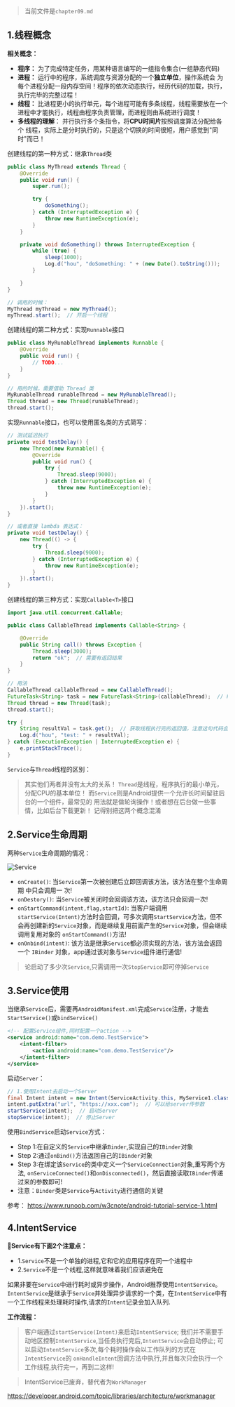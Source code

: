 > 当前文件是`chapter09.md`

## 1.线程概念

**相关概念：**

- **程序：** 为了完成特定任务，用某种语言编写的一组指令集合(一组静态代码)
- **进程：** 运行中的程序，系统调度与资源分配的一个**独立单位**，操作系统会 为每个进程分配一段内存空间！程序的依次动态执行，经历代码的加载，执行， 执行完毕的完整过程！
- **线程：** 比进程更小的执行单元，每个进程可能有多条线程，线程需要放在一个 进程中才能执行，线程由程序负责管理，而进程则由系统进行调度！
- **多线程的理解**： 并行执行多个条指令，将**CPU时间片**按照调度算法分配给各个 线程，实际上是分时执行的，只是这个切换的时间很短，用户感觉到"同时"而已！


创建线程的第一种方式：继承`Thread`类
```java
public class MyThread extends Thread {
    @Override
    public void run() {
        super.run();

        try {
            doSomething();
        } catch (InterruptedException e) {
            throw new RuntimeException(e);
        }
    }

    private void doSomething() throws InterruptedException {
        while (true) {
            sleep(1000);
            Log.d("hou", "doSomething: " + (new Date().toString()));
        }

    }
}

// 调用的时候：
MyThread myThread = new MyThread();
myThread.start();  // 开启一个线程
```

创建线程的第二种方式：实现`Runnable`接口
```java
public class MyRunableThread implements Runnable {
    @Override
    public void run() {
        // TODO...
    }
}

// 用的时候，需要借助 Thread 类
MyRunableThread runableThread = new MyRunableThread();
Thread thread = new Thread(runableThread);
thread.start();
```

实现`Runnable`接口，也可以使用匿名类的方式简写：
```java
// 测试延迟执行
private void testDelay() {
    new Thread(new Runnable() {
        @Override
        public void run() {
            try {
                Thread.sleep(9000);
            } catch (InterruptedException e) {
                throw new RuntimeException(e);
            }
        }
    }).start();
}

// 或者直接 lambda 表达式：
private void testDelay() {
    new Thread(() -> {
        try {
            Thread.sleep(9000);
        } catch (InterruptedException e) {
            throw new RuntimeException(e);
        }
    }).start();
}
```

创建线程的第三种方式：实现`Callable<T>`接口
```java
import java.util.concurrent.Callable;

public class CallableThread implements Callable<String> {

    @Override
    public String call() throws Exception {
        Thread.sleep(3000);
        return "ok";  // 需要有返回结果
    }
}

// 用法
CallableThread callableThread = new CallableThread();
FutureTask<String> task = new FutureTask<String>(callableThread);  // FutureTask为了获取线程返回值
Thread thread = new Thread(task);
thread.start();

try {
    String resultVal = task.get();  // 获取线程执行完的返回值，注意这句代码会阻塞当前线程
    Log.d("hou", "test: " + resultVal);
} catch (ExecutionException | InterruptedException e) {
    e.printStackTrace();
}
```

`Service`与`Thread`线程的区别：

> 其实他们两者并没有太大的关系！ `Thread`是线程，程序执行的最小单元，分配CPU的基本单位！ 而`Service`则是Android提供一个允许长时间留驻后台的一个组件，最常见的 用法就是做轮询操作！或者想在后台做一些事情，比如后台下载更新！ 记得别把这两个概念混淆

## 2.Service生命周期

两种`Service`生命周期的情况：

![Service](./image/0039.jpg)

- `onCreate()`: 当`Service`第一次被创建后立即回调该方法，该方法在整个生命周期 中只会调用一 次!
- `onDestory()`: 当`Service`被关闭时会回调该方法，该方法只会回调一次!
- `onStartCommand(intent,flag,startId)`: 当客户端调用`startService(Intent)`方法时会回调，可多次调用`StartService`方法，但不会再创建新的`Service`对象，而是继续复用前面产生的`Service`对象，但会继续调用复用对象的 `onStartCommand()`方法!
- `onOnbind(intent)`: 该方法是继承`Service`都必须实现的方法，该方法会返回一个 `IBinder` 对象，app通过该对象与`Service`组件进行通信!

> 论启动了多少次`Service`,只需调用一次`StopService`即可停掉`Service`

## 3.Service使用

当继承`Service`后，需要再`AndroidManifest.xml`完成`Service`注册，才能去`StartService()`或`bindService()`
```xml
<!-- 配置Service组件,同时配置一个action -->  
<service android:name="com.demo.TestService">  
    <intent-filter>  
        <action android:name="com.demo.TestService"/>  
    </intent-filter>  
</service>
```

启动`Server`：
```java
// 1.使用Intent去启动一个Server
final Intent intent = new Intent(ServiceActivity.this, MyService1.class);
intent.putExtra("url", "https://xxx.com");  // 可以给server传参数
startService(intent);  // 启动Server
stopService(intent);  // 停止Server
```

使用`BindService`启动`Service`方式：
- Step 1:在自定义的`Service`中继承`Binder`,实现自己的`IBinder`对象
- Step 2:通过`onBind()`方法返回自己的`IBinder`对象
- Step 3:在绑定该`Service`的类中定义一个`ServiceConnection`对象,重写两个方法, `onServiceConnected()`和`onDisconnected()`，然后直接读取`IBinder`传递过来的参数即可!
- 注意：`Binder`类是`Service`与`Activity`进行通信的关键


参考： https://www.runoob.com/w3cnote/android-tutorial-service-1.html

## 4.IntentService

**📢Service有下面2个注意点：**
- 1.`Service`不是一个单独的进程,它和它的应用程序在同一个进程中
- 2.`Service`不是一个线程,这样就意味着我们应该避免在

如果非要在`Service`中进行耗时或异步操作，Android推荐使用`IntentService`。 `IntentService`是继承于`Service`并处理异步请求的一个类，在`IntentService`中有 一个工作线程来处理耗时操作,请求的`Intent`记录会加入队列.

**工作流程：**

> 客户端通过`startService(Intent)`来启动`IntentService`; 我们并不需要手动地区控制`IntentService`,当任务执行完后,`IntentService`会自动停止; 可以启动`IntentService`多次,每个耗时操作会以工作队列的方式在`IntentService`的 `onHandleIntent`回调方法中执行,并且每次只会执行一个工作线程,执行完一，再到二这样!

> IntentService已废弃，替代者为`WorkManager`

https://developer.android.com/topic/libraries/architecture/workmanager

